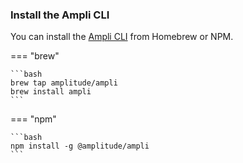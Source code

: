 ### Install the Ampli CLI

You can install the [Ampli CLI](/data/ampli/cli/) from Homebrew or NPM.

=== "brew"

    ```bash
    brew tap amplitude/ampli
    brew install ampli
    ```

=== "npm"

    ```bash
    npm install -g @amplitude/ampli
    ```
